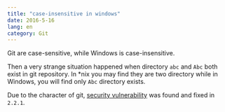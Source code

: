 ```yaml
---
title: "case-insensitive in windows"
date: 2016-5-16
lang: en
category: Git
---
```


Git are case-sensitive, while Windows is case-insensitive.

Then a very strange situation happened when directory `abc` and `Abc` both exist in git repository.
In \*nix you may find they are two directory while in Windows, you will find only `Abc` directory
exists.

Due to the character of git, [security vulnerability](https://developer.atlassian.com/blog/2014/12/securing-your-git-server/) was found and fixed in `2.2.1`.
